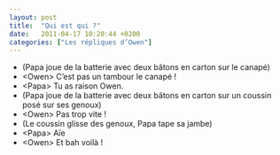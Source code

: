 ```yaml
---
layout: post
title:  "Qui est qui ?"
date:   2011-04-17 10:20:44 +0200
categories: ["Les répliques d’Owen"]
---
```


-   (Papa joue de la batterie avec deux bâtons en carton sur le canapé)
-   \<Owen\> C’est pas un tambour le canapé !
-   \<Papa\> Tu as raison Owen.
-   (Papa joue de la batterie avec deux bâtons en carton sur un coussin posé sur ses genoux)
-   \<Owen\> Pas trop vite !
-   (Le coussin glisse des genoux, Papa tape sa jambe)
-   \<Papa\> Aïe
-   \<Owen\> Et bah voilà !
